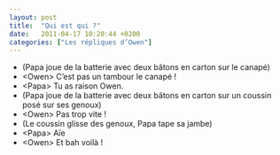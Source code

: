 ```yaml
---
layout: post
title:  "Qui est qui ?"
date:   2011-04-17 10:20:44 +0200
categories: ["Les répliques d’Owen"]
---
```


-   (Papa joue de la batterie avec deux bâtons en carton sur le canapé)
-   \<Owen\> C’est pas un tambour le canapé !
-   \<Papa\> Tu as raison Owen.
-   (Papa joue de la batterie avec deux bâtons en carton sur un coussin posé sur ses genoux)
-   \<Owen\> Pas trop vite !
-   (Le coussin glisse des genoux, Papa tape sa jambe)
-   \<Papa\> Aïe
-   \<Owen\> Et bah voilà !
